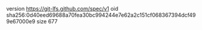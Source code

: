 version https://git-lfs.github.com/spec/v1
oid sha256:0d40eed69688a70fea30bc994244e7e62a2c151cf068367394dcf499e67000e9
size 677
